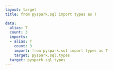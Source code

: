 ```yaml
---
layout: target
title: from pyspark.sql import types as T

data:
  alias: T
  count: 3
  imports:
  - alias: T
    count: 3
    import: from pyspark.sql import types as T
    target: pyspark.sql.types
  target: pyspark.sql.types
---
```

